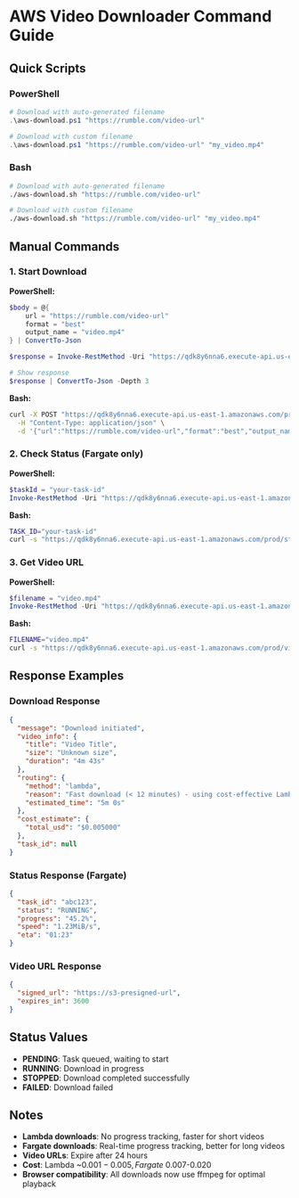 # AWS Video Downloader Command Guide

## Quick Scripts

### PowerShell
```powershell
# Download with auto-generated filename
.\aws-download.ps1 "https://rumble.com/video-url"

# Download with custom filename
.\aws-download.ps1 "https://rumble.com/video-url" "my_video.mp4"
```

### Bash
```bash
# Download with auto-generated filename
./aws-download.sh "https://rumble.com/video-url"

# Download with custom filename
./aws-download.sh "https://rumble.com/video-url" "my_video.mp4"
```

## Manual Commands

### 1. Start Download

**PowerShell:**
```powershell
$body = @{
    url = "https://rumble.com/video-url"
    format = "best"
    output_name = "video.mp4"
} | ConvertTo-Json

$response = Invoke-RestMethod -Uri "https://qdk8y6nna6.execute-api.us-east-1.amazonaws.com/prod/download" -Method POST -ContentType "application/json" -Body $body

# Show response
$response | ConvertTo-Json -Depth 3
```

**Bash:**
```bash
curl -X POST "https://qdk8y6nna6.execute-api.us-east-1.amazonaws.com/prod/download" \
  -H "Content-Type: application/json" \
  -d '{"url":"https://rumble.com/video-url","format":"best","output_name":"video.mp4"}' | jq
```

### 2. Check Status (Fargate only)

**PowerShell:**
```powershell
$taskId = "your-task-id"
Invoke-RestMethod -Uri "https://qdk8y6nna6.execute-api.us-east-1.amazonaws.com/prod/status/$taskId" | ConvertTo-Json
```

**Bash:**
```bash
TASK_ID="your-task-id"
curl -s "https://qdk8y6nna6.execute-api.us-east-1.amazonaws.com/prod/status/$TASK_ID" | jq
```

### 3. Get Video URL

**PowerShell:**
```powershell
$filename = "video.mp4"
Invoke-RestMethod -Uri "https://qdk8y6nna6.execute-api.us-east-1.amazonaws.com/prod/video/$filename" | ConvertTo-Json
```

**Bash:**
```bash
FILENAME="video.mp4"
curl -s "https://qdk8y6nna6.execute-api.us-east-1.amazonaws.com/prod/video/$FILENAME" | jq
```

## Response Examples

### Download Response
```json
{
  "message": "Download initiated",
  "video_info": {
    "title": "Video Title",
    "size": "Unknown size",
    "duration": "4m 43s"
  },
  "routing": {
    "method": "lambda",
    "reason": "Fast download (< 12 minutes) - using cost-effective Lambda",
    "estimated_time": "5m 0s"
  },
  "cost_estimate": {
    "total_usd": "$0.005000"
  },
  "task_id": null
}
```

### Status Response (Fargate)
```json
{
  "task_id": "abc123",
  "status": "RUNNING",
  "progress": "45.2%",
  "speed": "1.23MiB/s",
  "eta": "01:23"
}
```

### Video URL Response
```json
{
  "signed_url": "https://s3-presigned-url",
  "expires_in": 3600
}
```

## Status Values

- **PENDING**: Task queued, waiting to start
- **RUNNING**: Download in progress
- **STOPPED**: Download completed successfully
- **FAILED**: Download failed

## Notes

- **Lambda downloads**: No progress tracking, faster for short videos
- **Fargate downloads**: Real-time progress tracking, better for long videos
- **Video URLs**: Expire after 24 hours
- **Cost**: Lambda ~$0.001-0.005, Fargate ~$0.007-0.020
- **Browser compatibility**: All downloads now use ffmpeg for optimal playback